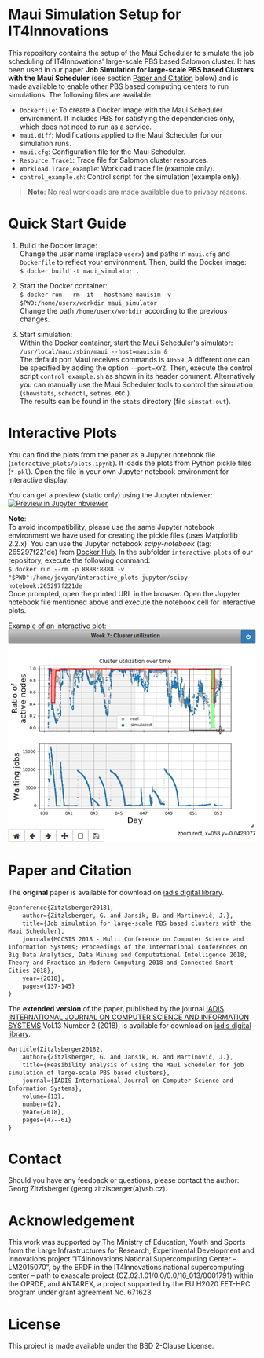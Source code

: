 # Maui Simulation Setup for IT4Innovations
This repository contains the setup of the Maui Scheduler to simulate the job scheduling of IT4Innovations' large-scale PBS based Salomon cluster. It has been used in our paper **Job Simulation for large-scale PBS based Clusters with the Maui Scheduler** (see section [Paper and Citation](#paper-and-citation) below) and is made available to enable other PBS based computing centers to run simulations. The following files are available:
- `Dockerfile`: To create a Docker image with the Maui Scheduler environment. It includes PBS for satisfying the dependencies only, which does not need to run as a service.
- `maui.diff`: Modifications applied to the Maui Scheduler for our simulation runs.
- `maui.cfg`: Configuration file for the Maui Scheduler.
- `Resource.Trace1`: Trace file for Salomon cluster resources.
- `Workload.Trace_example`: Workload trace file (example only).
- `control_example.sh`: Control script for the simulation (example only).

> **Note**: No real workloads are made available due to privacy reasons.

# Quick Start Guide

1. Build the Docker image:  
Change the user name (replace `userx`) and paths in `maui.cfg` and `Dockerfile` to reflect your environment. Then, build the Docker image:  
`$ docker build -t maui_simulator .`

2. Start the Docker container:  
`$ docker run --rm -it --hostname mauisim -v $PWD:/home/userx/workdir maui_simulator`  
Change the path `/home/userx/workdir` according to the previous changes.

3. Start simulation:  
Within the Docker container, start the Maui Scheduler's simulator:  
`/usr/local/maui/sbin/maui --host=mauisim &`  
The default port Maui receives commands is `40559`. A different one can be specified by adding the option `--port=XYZ`.
Then, execute the control script `control_example.sh` as shown in its header comment.
Alternatively you can manually use the Maui Scheduler tools to control the simulation (`showstats`, `schedctl`, `setres`, etc.).  
The results can be found in the `stats` directory (file `simstat.out`).

# Interactive Plots
You can find the plots from the paper as a Jupyter notebook file (`interactive_plots/plots.ipynb`). It loads the plots from Python pickle files (`*.pkl`). Open the file in your own Jupyter notebook environment for interactive display.  
  
You can get a preview (static only) using the Jupyter nbviewer:  
[<img src="https://nbviewer.jupyter.org/static/img/nav_logo.svg" width="150" alt="Preview in Jupyter nbviewer">](https://nbviewer.jupyter.org/github/It4innovations/Maui-Simulation/blob/master/interactive_plots/plots.ipynb)  
  
**Note**:  
To avoid incompatibility, please use the same Jupyter notebook environment we have used for creating the pickle files (uses Matplotlib 2.2.x). You can use the Jupyter notebook *scipy-notebook* (tag: 265297f221de) from [Docker Hub](https://hub.docker.com/r/jupyter/scipy-notebook/). In the subfolder `interactive_plots` of our repository, execute the following command:  
`$ docker run --rm -p 8888:8888 -v "$PWD":/home/jovyan/interactive_plots jupyter/scipy-notebook:265297f221de`  
Once prompted, open the printed URL in the browser. Open the Jupyter notebook file mentioned above and execute the notebook cell for interactive plots.  
  
Example of an interactive plot:  
![Alt text](images/interactive_plot_example.png?raw=true "Example of an interactive plot (cluster utilization of week 7)")

# Paper and Citation
The **original** paper is available for download on [iadis digital library](http://www.iadisportal.org/digital-library/job-simulation-for-large-scale-pbs-based-clusters-with-the-maui-scheduler).

    @conference{Zitzlsberger20181,
        author={Zitzlsberger, G. and Jansík, B. and Martinovič, J.},
        title={Job simulation for large-scale PBS based clusters with the Maui Scheduler},
        journal={MCCSIS 2018 - Multi Conference on Computer Science and Information Systems; Proceedings of the International Conferences on Big Data Analytics, Data Mining and Computational Intelligence 2018, Theory and Practice in Modern Computing 2018 and Connected Smart Cities 2018},
        year={2018},
        pages={137-145}
    }
  
The **extended version** of the paper, published by the journal [IADIS INTERNATIONAL JOURNAL ON COMPUTER SCIENCE AND INFORMATION SYSTEMS](http://www.iadisportal.org/ijcsis/) Vol.13 Number 2 (2018), is available for download on [iadis digital library](http://www.iadisportal.org/ijcsis/papers/2018130204.pdf).

    @article{Zitzlsberger20182,
        author={Zitzlsberger, G. and Jansík, B. and Martinovič, J.},
        title={Feasibility analysis of using the Maui Scheduler for job simulation of large-scale PBS based clusters},
        journal={IADIS International Journal on Computer Science and Information Systems},
        volume={13},
        number={2},
        year={2018},
        pages={47--61}
    }
  
# Contact
Should you have any feedback or questions, please contact the author: Georg Zitzlsberger (georg.zitzlsberger(a)vsb.cz).

# Acknowledgement
This work was supported by The Ministry of Education, Youth and Sports from the Large Infrastructures for Research, Experimental
Development and Innovations project ”IT4Innovations National Supercomputing Center – LM2015070”, by the ERDF in the IT4Innovations national supercomputing center – path to exascale project (CZ.02.1.01/0.0/0.0/16_013/0001791) within the OPRDE, and ANTAREX, a project supported by the EU H2020 FET-HPC program under grant agreement No. 671623.

# License
This project is made available under the BSD 2-Clause License.
